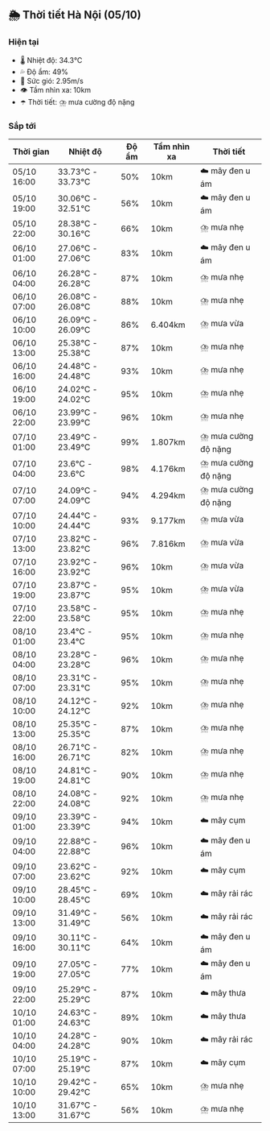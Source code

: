 ## 🌦️ Thời tiết Hà Nội (05/10)

### Hiện tại

- 🌡️ Nhiệt độ: 34.3℃
- 💦 Độ ẩm: 49%
- 💨 Sức gió: 2.95m/s
- 👁️ Tầm nhìn xa: 10km
- ☂️ Thời tiết: ⛈️ mưa cường độ nặng

### Sắp tới

| Thời gian | Nhiệt độ | Độ ẩm | Tầm nhìn xa | Thời tiết |
| --- | --- | --- | --- | --- |
| 05/10 16:00 | 33.73℃ - 33.73℃ | 50% | 10km | ☁️ mây đen u ám |
| 05/10 19:00 | 30.06℃ - 32.51℃ | 56% | 10km | ☁️ mây đen u ám |
| 05/10 22:00 | 28.38℃ - 30.16℃ | 66% | 10km | ⛈️ mưa nhẹ |
| 06/10 01:00 | 27.06℃ - 27.06℃ | 83% | 10km | ☁️ mây đen u ám |
| 06/10 04:00 | 26.28℃ - 26.28℃ | 87% | 10km | ⛈️ mưa nhẹ |
| 06/10 07:00 | 26.08℃ - 26.08℃ | 88% | 10km | ⛈️ mưa nhẹ |
| 06/10 10:00 | 26.09℃ - 26.09℃ | 86% | 6.404km | ⛈️ mưa vừa |
| 06/10 13:00 | 25.38℃ - 25.38℃ | 87% | 10km | ⛈️ mưa nhẹ |
| 06/10 16:00 | 24.48℃ - 24.48℃ | 93% | 10km | ⛈️ mưa nhẹ |
| 06/10 19:00 | 24.02℃ - 24.02℃ | 95% | 10km | ⛈️ mưa nhẹ |
| 06/10 22:00 | 23.99℃ - 23.99℃ | 96% | 10km | ⛈️ mưa nhẹ |
| 07/10 01:00 | 23.49℃ - 23.49℃ | 99% | 1.807km | ⛈️ mưa cường độ nặng |
| 07/10 04:00 | 23.6℃ - 23.6℃ | 98% | 4.176km | ⛈️ mưa cường độ nặng |
| 07/10 07:00 | 24.09℃ - 24.09℃ | 94% | 4.294km | ⛈️ mưa cường độ nặng |
| 07/10 10:00 | 24.44℃ - 24.44℃ | 93% | 9.177km | ⛈️ mưa vừa |
| 07/10 13:00 | 23.82℃ - 23.82℃ | 96% | 7.816km | ⛈️ mưa vừa |
| 07/10 16:00 | 23.92℃ - 23.92℃ | 96% | 10km | ⛈️ mưa vừa |
| 07/10 19:00 | 23.87℃ - 23.87℃ | 95% | 10km | ⛈️ mưa vừa |
| 07/10 22:00 | 23.58℃ - 23.58℃ | 95% | 10km | ⛈️ mưa nhẹ |
| 08/10 01:00 | 23.4℃ - 23.4℃ | 95% | 10km | ⛈️ mưa nhẹ |
| 08/10 04:00 | 23.28℃ - 23.28℃ | 96% | 10km | ⛈️ mưa nhẹ |
| 08/10 07:00 | 23.31℃ - 23.31℃ | 95% | 10km | ⛈️ mưa nhẹ |
| 08/10 10:00 | 24.12℃ - 24.12℃ | 92% | 10km | ⛈️ mưa nhẹ |
| 08/10 13:00 | 25.35℃ - 25.35℃ | 87% | 10km | ⛈️ mưa nhẹ |
| 08/10 16:00 | 26.71℃ - 26.71℃ | 82% | 10km | ⛈️ mưa nhẹ |
| 08/10 19:00 | 24.81℃ - 24.81℃ | 90% | 10km | ⛈️ mưa nhẹ |
| 08/10 22:00 | 24.08℃ - 24.08℃ | 92% | 10km | ⛈️ mưa nhẹ |
| 09/10 01:00 | 23.39℃ - 23.39℃ | 94% | 10km | ☁️ mây cụm |
| 09/10 04:00 | 22.88℃ - 22.88℃ | 96% | 10km | ☁️ mây đen u ám |
| 09/10 07:00 | 23.62℃ - 23.62℃ | 92% | 10km | ☁️ mây cụm |
| 09/10 10:00 | 28.45℃ - 28.45℃ | 69% | 10km | ☁️ mây rải rác |
| 09/10 13:00 | 31.49℃ - 31.49℃ | 56% | 10km | ☁️ mây rải rác |
| 09/10 16:00 | 30.11℃ - 30.11℃ | 64% | 10km | ☁️ mây đen u ám |
| 09/10 19:00 | 27.05℃ - 27.05℃ | 77% | 10km | ☁️ mây đen u ám |
| 09/10 22:00 | 25.29℃ - 25.29℃ | 87% | 10km | ☁️ mây thưa |
| 10/10 01:00 | 24.63℃ - 24.63℃ | 89% | 10km | ☁️ mây thưa |
| 10/10 04:00 | 24.28℃ - 24.28℃ | 90% | 10km | ☁️ mây rải rác |
| 10/10 07:00 | 25.19℃ - 25.19℃ | 87% | 10km | ☁️ mây cụm |
| 10/10 10:00 | 29.42℃ - 29.42℃ | 65% | 10km | ⛈️ mưa nhẹ |
| 10/10 13:00 | 31.67℃ - 31.67℃ | 56% | 10km | ⛈️ mưa nhẹ |
